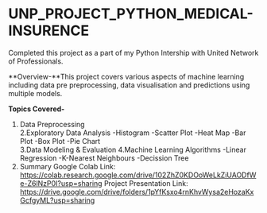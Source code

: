 # UNP_PROJECT_PYTHON_MEDICAL-INSURENCE
Completed this project as a part of my Python Intership with United Network of Professionals.

**Overview-**This project covers various aspects of machine learning including data pre preprocessing, data visualisation and predictions using multiple models. 

**Topics Covered-**
1. Data Preprocessing                       
2.Exploratory Data Analysis
-Histogram
-Scatter Plot
-Heat Map
-Bar Plot
-Box Plot
-Pie Chart         
3.Data Modeling & Evaluation
4.Machine Learning Algorithms
-Linear Regression
-K-Nearest Neighbours
-Decission Tree
5. Summary
Google Colab Link: https://colab.research.google.com/drive/102ZhZ0KDOoWeLkZiUAODfWe-Z6lNzP0I?usp=sharing
Project Presentation Link: https://drive.google.com/drive/folders/1pYfKsxo4rnKhvWysa2eHozaKxGcfgyML?usp=sharing
